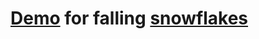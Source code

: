 [Demo](https://hcodes.github.io/demo-snowflakes/index.html) for falling [snowflakes](https://github.com/hcodes/snowflakes)
==================
